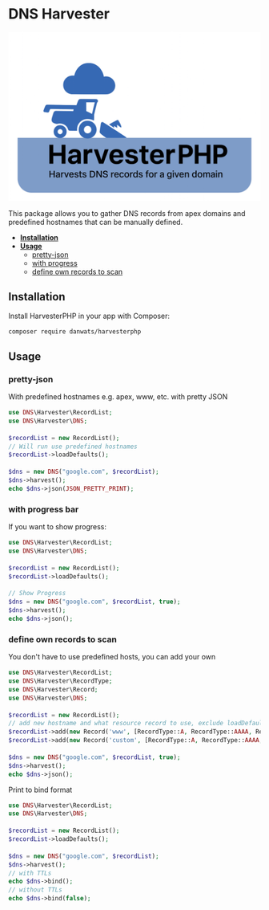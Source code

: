 # DNS Harvester

![HarvesterPHP DNS Record Scanner](assets/banner.png)

This package allows you to gather DNS records from apex domains and predefined hostnames that can be manually defined.

- [**Installation**](#installation)
- [**Usage**](#usage)
    - [pretty-json](#pretty-json)
    - [with progress](#with-progress)
    - [define own records to scan](#define-own-records-to-scan)

## Installation

Install HarvesterPHP in your app with Composer:
```
composer require danwats/harvesterphp
```

## Usage
### pretty-json
With predefined hostnames e.g. apex, www, etc. with pretty JSON
``` php 
use DNS\Harvester\RecordList;
use DNS\Harvester\DNS;

$recordList = new RecordList();
// Will run use predefined hostnames
$recordList->loadDefaults();

$dns = new DNS("google.com", $recordList);
$dns->harvest();
echo $dns->json(JSON_PRETTY_PRINT);
```

### with progress bar
If you want to show progress:
``` php
use DNS\Harvester\RecordList;
use DNS\Harvester\DNS;

$recordList = new RecordList();
$recordList->loadDefaults();

// Show Progress
$dns = new DNS("google.com", $recordList, true);
$dns->harvest();
echo $dns->json();
```

### define own records to scan
You don't have to use predefined hosts, you can add your own
``` php
use DNS\Harvester\RecordList;
use DNS\Harvester\RecordType;
use DNS\Harvester\Record;
use DNS\Harvester\DNS;

$recordList = new RecordList();
// add new hostname and what resource record to use, exclude loadDefaults()
$recordList->add(new Record('www', [RecordType::A, RecordType::AAAA, RecordType::CNAME, RecordType::TXT, RecordType::MX]));
$recordList->add(new Record('custom', [RecordType::A, RecordType::AAAA, RecordType::CNAME, RecordType::TXT, RecordType::MX]));

$dns = new DNS("google.com", $recordList, true);
$dns->harvest();
echo $dns->json();
```

Print to bind format
``` php
use DNS\Harvester\RecordList;
use DNS\Harvester\DNS;

$recordList = new RecordList();
$recordList->loadDefaults();

$dns = new DNS("google.com", $recordList);
$dns->harvest();
// with TTLs
echo $dns->bind();
// without TTLs
echo $dns->bind(false);
```
